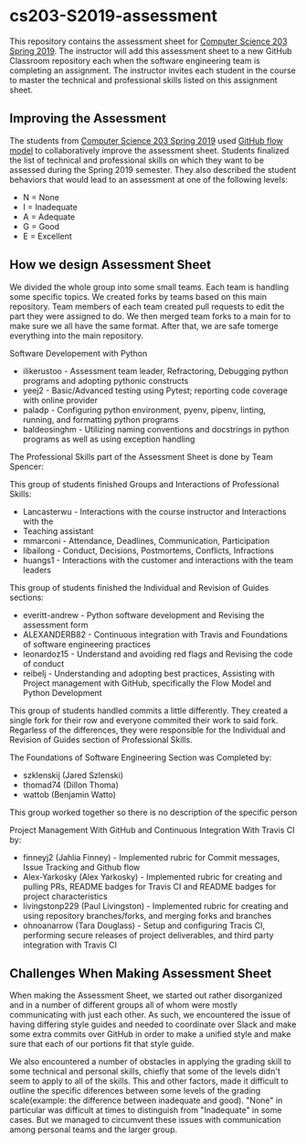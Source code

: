 # cs203-S2019-assessment

This repository contains the assessment sheet for [Computer Science 203 Spring
2019](https://www.gregorykapfhammer.com/teaching/cs203S2019/). The instructor
will add this assessment sheet to a new GitHub Classroom repository each when
the software engineering team is completing an assignment. The instructor
invites each student in the course to master the technical and professional
skills listed on this assignment sheet.

## Improving the Assessment

The students from [Computer Science 203 Spring
2019](https://www.gregorykapfhammer.com/teaching/cs203S2019/) used [GitHub flow
model](https://help.github.com/articles/github-flow/) to collaboratively improve
the assessment sheet. Students finalized the list of technical and
professional skills on which they want to be assessed during the Spring 2019
semester. They also described the student behaviors that would lead to an
assessment at one of the following levels:

* N = None
* I = Inadequate
* A = Adequate
* G = Good
* E = Excellent

## How we design Assessment Sheet

We divided the whole group into some small teams. Each team is handling some specific
topics. We created forks by teams based on this main repository. Team members of
each team created pull requests to edit the part they were assigned to do. We
then merged team forks to a main for to make sure we all have the same format.
After that, we are safe tomerge everything into the main repository.

Software Developement with Python

* ilikerustoo - Assessment team leader, Refractoring, Debugging python
programs and adopting pythonic constructs
* yeej2 - Basic/Advanced testing using Pytest; reporting code
coverage with online provider
* paladp - Configuring python environment, pyenv, pipenv, linting,
running, and formatting python programs
* baldeosinghm - Utilizing naming conventions and docstrings in python
programs as well as using exception handling

The Professional Skills part of the Assessment Sheet is done by Team Spencer:

This group of students finished Groups and Interactions of Professional Skills:

* Lancasterwu - Interactions with the course instructor and Interactions with the
* Teaching assistant
* mmarconi - Attendance, Deadlines, Communication, Participation
* libailong - Conduct, Decisions, Postmortems, Conflicts, Infractions
* huangs1 - Interactions with the customer and interactions with the team leaders

This group of students finished the Individual and Revision of Guides sections:

* everitt-andrew - Python software development and Revising the assessment form
* ALEXANDERB82 - Continuous integration with Travis and Foundations of software
engineering practices
* leonardoz15 - Understand and avoiding red flags and Revising the code of conduct
* reibelj - Understanding and adopting best practices, Assisting with Project management
with GitHub, specifically the Flow Model and Python Development

This group of students handled commits a little differently. They created a single
fork for their row and everyone commited their work to said fork. Regarless of the
differences, they were responsible for the Individual and Revision of Guides section of
Professional Skills.

The Foundations of Software Engineering Section was Completed by:

* szklenskij (Jared Szlenski)
* thomad74 (Dillon Thoma)
* wattob (Benjamin Watto)

This group worked together so  there is no description of the specific person

Project Management With GitHub and Continuous Integration With Travis CI by:

* finneyj2 (Jahlia Finney) - Implemented rubric for Commit messages, Issue Tracking
and Github flow
* Alex-Yarkosky (Alex Yarkosky) - Implemented rubric for creating and pulling PRs, README
badges for Travis CI and README badges for project characteristics
* livingstonp229 (Paul Livingston) - Implemented rubric for creating and using repository
branches/forks, and merging forks and branches
* ohnoanarrow (Tara Douglass) - Setup and configuring Tracis CI, performing secure
releases of project deliverables, and third party integration with Travis CI

## Challenges When Making Assessment Sheet

When making the Assessment Sheet, we started out rather disorganized and in
a number of different groups all of whom were mostly communicating with just
each other. As such, we encountered the issue of having differing style
guides and needed to coordinate over Slack and make some extra commits over
GitHub in order to make a unified style and make sure that each of our
portions fit that style guide.

We also encountered a number of obstacles in applying the grading skill to
some technical and personal skills, chiefly that some of the levels didn't
seem to apply to all of the skills. This and other factors, made it
difficult to outline the specific diferences between some levels of the
grading scale(example: the difference between inadequate and good).
"None" in particular was difficult at times to distinguish from
"Inadequate" in some cases. But we managed to circumvent these issues
with communication among personal teams and the larger group.
